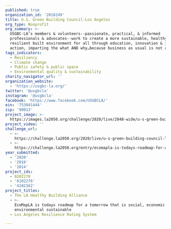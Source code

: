 ```yaml
---
published: true
organization_id: '2016249'
title: U.S. Green Building Council-Los Angeles
org_type: Nonprofit
org_summary: >-
  USGBC-LA’s members & volunteers--passionate, practical, & informed
  professionals & advocates--work to create a more sustainable, healthy &
  resilient built environment for all through education, innovation & impactful
  action, imparting the what AND why…because business as usual is not an option.
tags_indicators:
  - Resiliency
  - Climate change
  - Public safety & public space
  - Environmental quality & sustainability
charity_navigator_url: ''
organization_website:
  - 'https://usgbc-la.org/'
twitter: '@usgbcla'
instagram: '@usgbcla'
facebook: 'https://www.facebook.com/USGBCLA/'
ein: '753041444'
zip: '90013'
project_image: >-
  https://images.la2050.org/challenge/2020/live/2048-wide/u-s-green-building-council-los-angeles.jpg
project_video: ''
challenge_url:
  - >-
    https://challenge.la2050.org/2020/live/u-s-green-building-council-los-angeles/
  - >-
    https://challenge.la2050.org/entry/ecomapla-is-todays-roadmap-for-a-tomorrow-that-is-social-economic-and-environmental-sustainable
year_submitted:
  - '2020'
  - '2016'
  - '2014'
project_ids:
  - 0202278
  - '6102276'
  - '4102162'
project_titles:
  - The LA Healthy Building Alliance
  - >-
    EcoMapLA is todays roadmap for a tomorrow that is social, economic and
    environmental sustainable
  - Los Angeles Resilience Rating System

---
```

